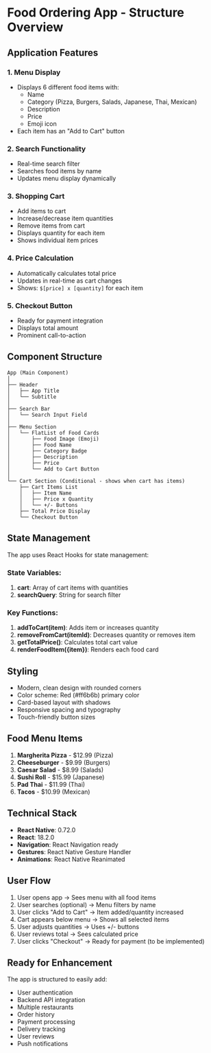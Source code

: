# Food Ordering App - Structure Overview

## Application Features

### 1. Menu Display
- Displays 6 different food items with:
  - Name
  - Category (Pizza, Burgers, Salads, Japanese, Thai, Mexican)
  - Description
  - Price
  - Emoji icon
- Each item has an "Add to Cart" button

### 2. Search Functionality
- Real-time search filter
- Searches food items by name
- Updates menu display dynamically

### 3. Shopping Cart
- Add items to cart
- Increase/decrease item quantities
- Remove items from cart
- Displays quantity for each item
- Shows individual item prices

### 4. Price Calculation
- Automatically calculates total price
- Updates in real-time as cart changes
- Shows: `$[price] x [quantity]` for each item

### 5. Checkout Button
- Ready for payment integration
- Displays total amount
- Prominent call-to-action

## Component Structure

```
App (Main Component)
│
├── Header
│   ├── App Title
│   └── Subtitle
│
├── Search Bar
│   └── Search Input Field
│
├── Menu Section
│   └── FlatList of Food Cards
│       ├── Food Image (Emoji)
│       ├── Food Name
│       ├── Category Badge
│       ├── Description
│       ├── Price
│       └── Add to Cart Button
│
└── Cart Section (Conditional - shows when cart has items)
    ├── Cart Items List
    │   ├── Item Name
    │   ├── Price x Quantity
    │   └── +/- Buttons
    ├── Total Price Display
    └── Checkout Button
```

## State Management

The app uses React Hooks for state management:

### State Variables:
1. **cart**: Array of cart items with quantities
2. **searchQuery**: String for search filter

### Key Functions:
1. **addToCart(item)**: Adds item or increases quantity
2. **removeFromCart(itemId)**: Decreases quantity or removes item
3. **getTotalPrice()**: Calculates total cart value
4. **renderFoodItem({item})**: Renders each food card

## Styling

- Modern, clean design with rounded corners
- Color scheme: Red (#ff6b6b) primary color
- Card-based layout with shadows
- Responsive spacing and typography
- Touch-friendly button sizes

## Food Menu Items

1. **Margherita Pizza** - $12.99 (Pizza)
2. **Cheeseburger** - $9.99 (Burgers)
3. **Caesar Salad** - $8.99 (Salads)
4. **Sushi Roll** - $15.99 (Japanese)
5. **Pad Thai** - $11.99 (Thai)
6. **Tacos** - $10.99 (Mexican)

## Technical Stack

- **React Native**: 0.72.0
- **React**: 18.2.0
- **Navigation**: React Navigation ready
- **Gestures**: React Native Gesture Handler
- **Animations**: React Native Reanimated

## User Flow

1. User opens app → Sees menu with all food items
2. User searches (optional) → Menu filters by name
3. User clicks "Add to Cart" → Item added/quantity increased
4. Cart appears below menu → Shows all selected items
5. User adjusts quantities → Uses +/- buttons
6. User reviews total → Sees calculated price
7. User clicks "Checkout" → Ready for payment (to be implemented)

## Ready for Enhancement

The app is structured to easily add:
- User authentication
- Backend API integration
- Multiple restaurants
- Order history
- Payment processing
- Delivery tracking
- User reviews
- Push notifications
